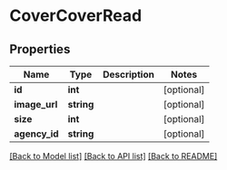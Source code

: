 # CoverCoverRead

## Properties
Name | Type | Description | Notes
------------ | ------------- | ------------- | -------------
**id** | **int** |  | [optional] 
**image_url** | **string** |  | [optional] 
**size** | **int** |  | [optional] 
**agency_id** | **string** |  | [optional] 

[[Back to Model list]](../../README.md#documentation-for-models) [[Back to API list]](../../README.md#documentation-for-api-endpoints) [[Back to README]](../../README.md)

